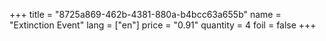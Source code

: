 +++
title = "8725a869-462b-4381-880a-b4bcc63a655b"
name = "Extinction Event"
lang = ["en"]
price = "0.91"
quantity = 4
foil = false
+++
